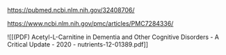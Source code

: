 
https://pubmed.ncbi.nlm.nih.gov/32408706/

https://www.ncbi.nlm.nih.gov/pmc/articles/PMC7284336/

![[(PDF) Acetyl-L-Carnitine in Dementia and Other Cognitive Disorders - A Critical Update - 2020 - nutrients-12-01389.pdf]]
